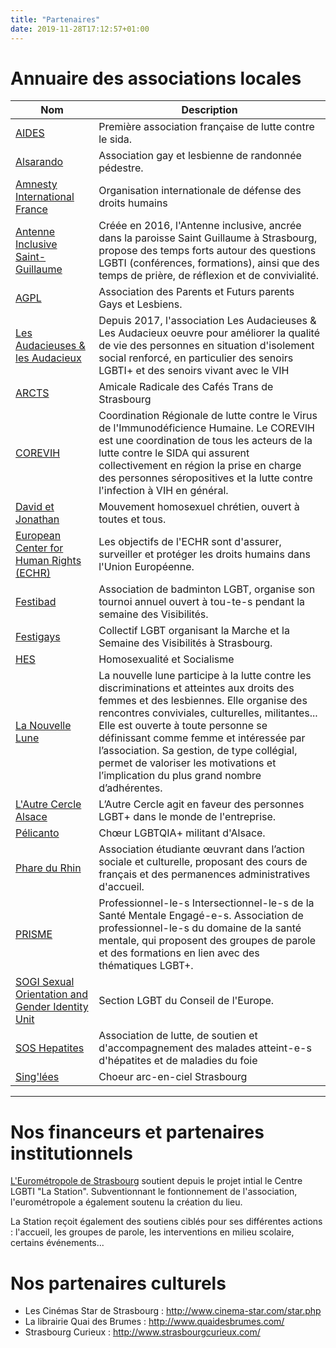 ```yaml
---
title: "Partenaires"
date: 2019-11-28T17:12:57+01:00
---
```


# Annuaire des associations locales

| Nom   | Description |
| ----- | -------  |
| [AIDES](https://www.facebook.com/aidesalsace) | Première association française de lutte contre le sida. |
| [Alsarando](http://www.alsarando.fr/) | Association gay et lesbienne de randonnée pédestre. |
| [Amnesty International France](https://www.amnesty.fr/pres-de-chez-vous?address=67000) | Organisation internationale de défense des droits humains |
| [Antenne Inclusive Saint-Guillaume](https://www.facebook.com/antenneinclusive) | Créée en 2016, l'Antenne inclusive, ancrée dans la paroisse Saint Guillaume à Strasbourg, propose des temps forts autour des questions LGBTI (conférences, formations), ainsi que des temps de prière, de réflexion et de convivialité. |
| [AGPL](https://www.apgl.fr/fr/antennes/grand-est) | Association des Parents et Futurs parents Gays et Lesbiens. |
| [Les Audacieuses & les Audacieux](https://audacieusement.org/) | Depuis 2017, l'association Les Audacieuses & Les Audacieux oeuvre pour améliorer la qualité de vie des personnes en situation d'isolement social renforcé, en particulier des senoirs LGBTI+ et des senoirs vivant avec le VIH |
| [ARCTS](https://arcts.fr/) | Amicale Radicale des Cafés Trans de Strasbourg |
| [COREVIH](https://www.corevih-grandest.fr/) | Coordination Régionale de lutte contre le Virus de l'Immunodéficience Humaine. Le COREVIH est une coordination de tous les acteurs de la lutte contre le SIDA qui assurent collectivement en région la prise en charge des personnes séropositives et la lutte contre l'infection à VIH en général. |
| [David et Jonathan](https://www.davidetjonathan.com/groupe-de-strasbourg/) | Mouvement homosexuel chrétien, ouvert à toutes et tous. |
| [European Center for Human Rights (ECHR)](https://www.facebook.com/echr.strasbourg)| Les objectifs de l'ECHR sont d'assurer, surveiller et protéger les droits humains dans l'Union Européenne. |
| [Festibad](http://festibad.org/) | Association de badminton LGBT, organise son tournoi annuel ouvert à tou-te-s pendant la semaine des Visibilités. |
| [Festigays](http://www.festigays.net/) | Collectif LGBT organisant la Marche et la Semaine des Visibilités à Strasbourg. |
| [HES](https://www.facebook.com/HES-Strasbourg-191284717578050/) | Homosexualité et Socialisme |
| [La Nouvelle Lune](http://lanouvellelune.org/) | La nouvelle lune participe à la lutte contre les discriminations et atteintes aux droits des femmes et des lesbiennes. Elle organise des rencontres conviviales, culturelles, militantes... Elle est ouverte à toute personne se définissant comme femme et intéressée par l’association. Sa gestion, de type collégial, permet de valoriser les motivations et l’implication du plus grand nombre d’adhérentes. |
| [L'Autre Cercle Alsace](https://autrecercle.org/alsace/) | L’Autre Cercle agit en faveur des personnes LGBT+ dans le monde de l'entreprise.|
| [Pélicanto](http://www.pelicanto.eu/) | Chœur LGBTQIA+ militant d'Alsace. |
| [Phare du Rhin](https://www.instagram.com/le_phare_du_rhin) | Association étudiante œuvrant dans l’action sociale et culturelle, proposant des cours de français et des permanences administratives d'accueil. |
| [PRISME](https://www.facebook.com/Association_PRISME-103870901535693/) | Professionnel-le-s Intersectionnel-le-s de la Santé Mentale Engagé-e-s. Association de professionnel-le-s du domaine de la santé mentale, qui proposent des groupes de parole et des formations en lien avec des thématiques LGBT+. |
| [SOGI Sexual Orientation and Gender Identity Unit](http://www.coe.int/t/dg4/lgbt/default_fr.asp) | Section LGBT du Conseil de l'Europe. |
| [SOS Hepatites](http://alsace.lorraine.soshepatites.fr/) | Association de lutte, de soutien et d'accompagnement des malades atteint-e-s d'hépatites et de maladies du foie |
| [Sing'lées](https://singlees.org/#home) | Choeur arc-en-ciel Strasbourg |

---

# Nos financeurs et partenaires institutionnels

[L'Eurométropole de Strasbourg](http://www.strasbourg.eu/)
soutient depuis le projet intial le Centre LGBTI "La Station". Subventionnant
le fontionnement de l'association, l'eurométropole a également soutenu
la création du lieu.

La Station reçoit également des soutiens ciblés pour ses
différentes actions : l'accueil, les groupes de parole, les interventions en milieu scolaire, certains
événements...

# Nos partenaires culturels

- Les Cinémas Star de Strasbourg : <http://www.cinema-star.com/star.php>
- La librairie Quai des Brumes : <http://www.quaidesbrumes.com/>
- Strasbourg Curieux : <http://www.strasbourgcurieux.com/>
